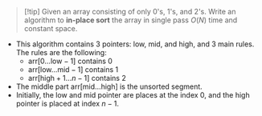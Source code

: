 > [!tip] Given an array consisting of only $0$'s, $1$'s, and $2$'s. Write an algorithm to **in-place sort** the array in single pass $O(N)$ time and constant space.
- This algorithm contains 3 pointers: low, mid, and high, and 3 main rules. The rules are the following:
	- $\text{arr}[0\dots \text{low}-1]$ contains $0$
	- $\text{arr}[\text{low}\dots \text{mid}-1]$ contains 1
	- $\text{arr}[\text{high}+1\dots n-1]$ contains 2
- The middle part $\text{arr}[\text{mid}\dots \text{high}]$ is the unsorted segment.
- Initially, the low and mid pointer are places at the index $0$, and the high pointer is placed at index $n-1$.